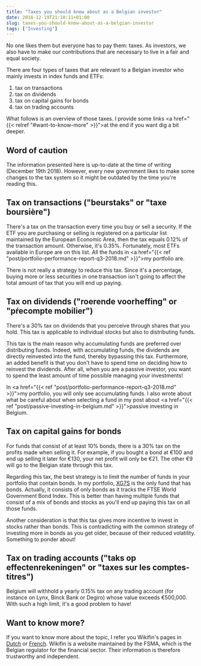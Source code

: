 ```yaml
---
title: "Taxes you should know about as a Belgian investor"
date: 2018-12-19T21:10:11+01:00
slug: taxes-you-should-know-about-as-a-belgian-investor
tags: ["Investing"]
---
```


No one likes them but everyone has to pay them: taxes. As investors, we also
have to make our contributions that are necessary to live in a fair and equal
society.

There are four types of taxes that are relevant to a Belgian investor who mainly
invests in index funds and ETFs:

1. tax on transactions
2. tax on dividends
3. tax on capital gains for bonds
4. tax on trading accounts

What follows is an overview of those taxes. I provide some links <a href="{{< relref "#want-to-know-more" >}}">at the end</a>
if you want dig a bit deeper.

## Word of caution
The information presented here is up-to-date at the time of writing (December
19th 2018). However, every new government likes to make some changes to the tax
system so it might be outdated by the time you're reading this.

## Tax on transactions ("beurstaks" or "taxe boursière")
There's a tax on the transaction every time you buy or sell a security. If the
ETF you are purchasing or selling is registered on a particular list maintained
by the European Economic Area, then the tax equals 0.12% of the transaction
amount. Otherwise, it's 0.35%. Fortunately, most ETFs available in Europe are on
this list. All the funds in <a href="{{< ref "post/portfolio-performance-report-q3-2018.md" >}}">my portfolio</a>
are.

There is not really a strategy to reduce this tax. Since it's a percentage,
buying more or less securities in one transaction isn't going to affect the
total amount of tax that you will end up paying.

## Tax on dividends ("roerende voorheffing" or "pŕecompte mobilier")
There's a 30% tax on dividends that you perceive through shares that you hold.
This tax is applicable to individual stocks but also to distributing funds.

This tax is the main reason why accumulating funds are preferred over
distributing funds. Indeed, with accumulating funds, the dividends are directly
reinvested into the fund, thereby bypassing this tax. Furthermore, an added
benefit is that you don't have to spend time on deciding how to reinvest the
dividends. After all, when you are a passive investor, you want to spend the
least amount of time possible managing your investments!

In <a href="{{< ref "post/portfolio-performance-report-q3-2018.md" >}}">my portfolio</a>,
you will only see accumulating funds. I also wrote about what be careful about when selecting a fund in my post about
<a href="{{< ref "post/passive-investing-in-belgium.md" >}}">passive investing in Belgium</a>.

## Tax on capital gains for bonds
For funds that consist of at least 10% bonds, there is a 30% tax on the profits
made when selling it. For example, if you bought a bond at €100 and end up
selling it later for €130, your net profit will only be €21. The other €9 will
go to the Belgian state through this tax.

Regarding this tax, the best strategy is to limit the number of funds in your
portfolio that contain bonds. In my portfolio,
[XG7S](https://www.justetf.com/en/etf-profile.html?isin=%20LU0908508731) is the
only fund that has bonds. Actually, it consists of only bonds as it tracks the
FTSE World Government Bond Index. This is better than having multiple funds that
consist of a mix of bonds and stocks as you'll end up paying this tax on all
those funds.

Another consideration is that this tax gives more incentive to invest in stocks
rather than bonds. This is contradicting with the common strategy of investing
more in bonds as you get older, because of their reduced volatility. Something
to ponder about!

## Tax on trading accounts ("taks op effectenrekeningen" or "taxes sur les comptes-titres")
Belgium will withhold a yearly 0.15% tax on any trading account (for instance on
Lynx, Binck Bank or Degiro) whose value exceeds €500,000. With such a high
limit, it's a good problem to have!

## Want to know more?
If you want to know more about the topic, I refer you Wikifin's pages in
<a href="https://www.wikifin.be/nl/themas/sparen-en-beleggen/sleutelvragen/belastingen">Dutch</a> or <a href="https://www.wikifin.be/fr/thematiques/epargner-et-investir/questions-cles/la-fiscalite-de-lepargne-et-des-placements">French</a>.
Wikifin is a website maintained by the FSMA, which is the Belgian regulator for
the financial sector. Their information is therefore trustworthy and
independent.

